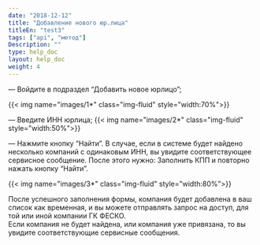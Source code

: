 ```yaml
---
date: "2018-12-12"
title: "Добавление нового юр.лица"
titleEn: "test3"
tags: ["api", "метод"]
Description: ""
type: help_doc
layout: help_doc
weight: 4
---
```


— Войдите в подраздел “Добавить новое юрлицо”;

{{< img name="images/1*" class="img-fluid" style="width:70%">}}
<br/>

— Введите ИНН юрлица;
{{< img name="images/2*" class="img-fluid" style="width:50%">}}
<br/>

— Нажмите кнопку “Найти”.
В случае, если в системе будет найдено несколько компаний с одинаковым ИНН, вы увидите соответствующее сервисное сообщение.
После этого нужно:
Заполнить КПП и повторно нажать кнопку “Найти”.

{{< img name="images/3*" class="img-fluid" style="width:80%">}}

После успешного заполнения формы, компания будет добавлена в ваш список как временная, и вы можете отправлять запрос на доступ, для той или иной компании ГК ФЕСКО. <br/>
Если компания не будет найдена, или компания уже привязана, то вы увидите соответствующие сервисные сообщения.
